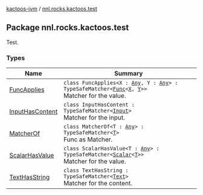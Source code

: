 [kactoos-jvm](../index.md) / [nnl.rocks.kactoos.test](./index.md)

## Package nnl.rocks.kactoos.test


Test.

### Types

| Name | Summary |
|---|---|
| [FuncApplies](-func-applies/index.md) | `class FuncApplies<X : `[`Any`](https://kotlinlang.org/api/latest/jvm/stdlib/kotlin/-any/index.html)`, Y : `[`Any`](https://kotlinlang.org/api/latest/jvm/stdlib/kotlin/-any/index.html)`> : TypeSafeMatcher<`[`Func`](../nnl.rocks.kactoos/-func/index.md)`<`[`X`](-func-applies/index.md#X)`, `[`Y`](-func-applies/index.md#Y)`>>`<br>Matcher for the value. |
| [InputHasContent](-input-has-content/index.md) | `class InputHasContent : TypeSafeMatcher<`[`Input`](../nnl.rocks.kactoos/-input/index.md)`>`<br>Matcher for the input. |
| [MatcherOf](-matcher-of/index.md) | `class MatcherOf<T : `[`Any`](https://kotlinlang.org/api/latest/jvm/stdlib/kotlin/-any/index.html)`> : TypeSafeMatcher<`[`T`](-matcher-of/index.md#T)`>`<br>Func as Matcher. |
| [ScalarHasValue](-scalar-has-value/index.md) | `class ScalarHasValue<T : `[`Any`](https://kotlinlang.org/api/latest/jvm/stdlib/kotlin/-any/index.html)`> : TypeSafeMatcher<`[`Scalar`](../nnl.rocks.kactoos/-scalar/index.md)`<`[`T`](-scalar-has-value/index.md#T)`>>`<br>Matcher for the value. |
| [TextHasString](-text-has-string/index.md) | `class TextHasString : TypeSafeMatcher<`[`Text`](../nnl.rocks.kactoos/-text/index.md)`>`<br>Matcher for the content. |
